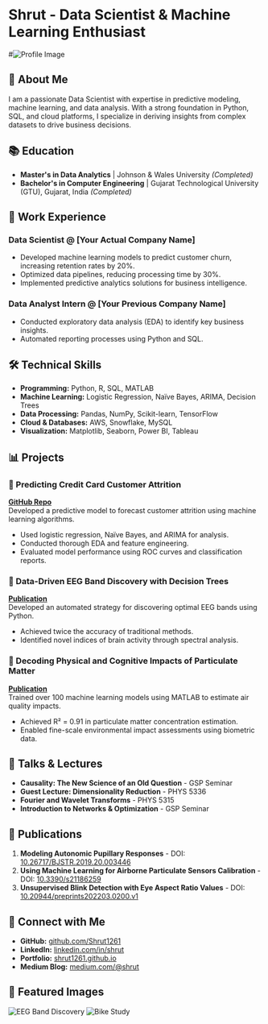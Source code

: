 # Shrut - Data Scientist & Machine Learning Enthusiast

#![Profile Image](/assets/WhatsApp%20Image%202024-12-27%20at%2016.39.18_729c2b58-Photoroom%20(1).png)

## 🚀 About Me
I am a passionate Data Scientist with expertise in predictive modeling, machine learning, and data analysis. With a strong foundation in Python, SQL, and cloud platforms, I specialize in deriving insights from complex datasets to drive business decisions. 

## 📚 Education
- **Master's in Data Analytics** | Johnson & Wales University *(Completed)*
- **Bachelor's in Computer Engineering** | Gujarat Technological University (GTU), Gujarat, India *(Completed)*

## 💼 Work Experience
### Data Scientist @ [Your Actual Company Name]
- Developed machine learning models to predict customer churn, increasing retention rates by 20%.
- Optimized data pipelines, reducing processing time by 30%.
- Implemented predictive analytics solutions for business intelligence.

### Data Analyst Intern @ [Your Previous Company Name]
- Conducted exploratory data analysis (EDA) to identify key business insights.
- Automated reporting processes using Python and SQL.

## 🛠️ Technical Skills
- **Programming:** Python, R, SQL, MATLAB
- **Machine Learning:** Logistic Regression, Naïve Bayes, ARIMA, Decision Trees
- **Data Processing:** Pandas, NumPy, Scikit-learn, TensorFlow
- **Cloud & Databases:** AWS, Snowflake, MySQL
- **Visualization:** Matplotlib, Seaborn, Power BI, Tableau

## 📊 Projects
### 🔹 Predicting Credit Card Customer Attrition
**[GitHub Repo](https://github.com/shrut1261/credit-card-attrition)**  
Developed a predictive model to forecast customer attrition using machine learning algorithms. 
- Used logistic regression, Naïve Bayes, and ARIMA for analysis.
- Conducted thorough EDA and feature engineering.
- Evaluated model performance using ROC curves and classification reports.

### 🔹 Data-Driven EEG Band Discovery with Decision Trees
**[Publication](https://www.mdpi.com/1424-8220/22/8/3048)**  
Developed an automated strategy for discovering optimal EEG bands using Python. 
- Achieved twice the accuracy of traditional methods.
- Identified novel indices of brain activity through spectral analysis.

### 🔹 Decoding Physical and Cognitive Impacts of Particulate Matter
**[Publication](https://www.mdpi.com/1424-8220/22/11/4240)**  
Trained over 100 machine learning models using MATLAB to estimate air quality impacts. 
- Achieved R² = 0.91 in particulate matter concentration estimation.
- Enabled fine-scale environmental impact assessments using biometric data.

## 🎤 Talks & Lectures
- **Causality: The New Science of an Old Question** - GSP Seminar
- **Guest Lecture: Dimensionality Reduction** - PHYS 5336
- **Fourier and Wavelet Transforms** - PHYS 5315
- **Introduction to Networks & Optimization** - GSP Seminar

## 📄 Publications
1. **Modeling Autonomic Pupillary Responses** - DOI: [10.26717/BJSTR.2019.20.003446](https://doi.org/10.26717/BJSTR.2019.20.003446)
2. **Using Machine Learning for Airborne Particulate Sensors Calibration** - DOI: [10.3390/s21186259](https://doi.org/10.3390/s21186259)
3. **Unsupervised Blink Detection with Eye Aspect Ratio Values** - DOI: [10.20944/preprints202203.0200.v1](https://doi.org/10.20944/preprints202203.0200.v1)

## 🔗 Connect with Me
- **GitHub:** [github.com/Shrut1261](https://github.com/Shrut1261)
- **LinkedIn:** [linkedin.com/in/shrut](https://linkedin.com/in/shrut)
- **Portfolio:** [shrut1261.github.io](https://shrut1261.github.io)
- **Medium Blog:** [medium.com/@shrut](https://medium.com/@shrut)

## 📌 Featured Images
![EEG Band Discovery](/assets/img/eeg_band_discovery.jpeg)
![Bike Study](/assets/img/bike_study.jpeg)
